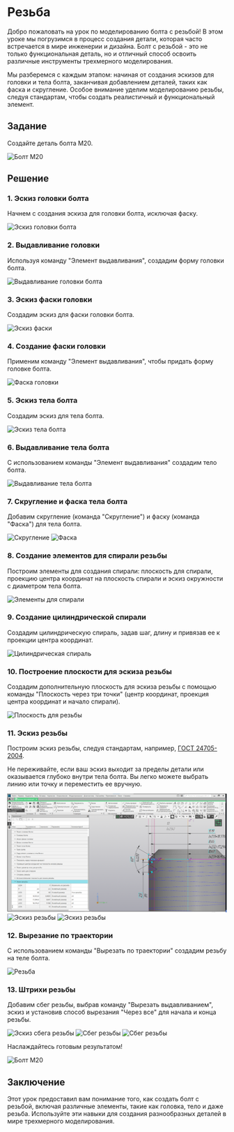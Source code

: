 # Резьба

Добро пожаловать на урок по моделированию болта с резьбой! В этом уроке мы погрузимся в процесс создания детали, которая часто встречается в мире инженерии и дизайна. Болт с резьбой - это не только функциональная деталь, но и отличный способ освоить различные инструменты трехмерного моделирования.

Мы разберемся с каждым этапом: начиная от создания эскизов для головки и тела болта, заканчивая добавлением деталей, таких как фаска и скругление. Особое внимание уделим моделированию резьбы, следуя стандартам, чтобы создать реалистичный и функциональный элемент.

## Задание

Создайте деталь болта М20.

![Болт М20](https://github.com/NotACat1/COMPASS-3D-courses/assets/113008873/41192eb5-9e93-4eea-9ce6-d05cf30d806c)

## Решение

### 1. Эскиз головки болта

Начнем с создания эскиза для головки болта, исключая фаску.

![Эскиз головки болта](https://github.com/NotACat1/COMPASS-3D-courses/assets/113008873/dc4c2ff6-eb96-4886-9b6f-258ff723a012)

### 2. Выдавливание головки

Используя команду "Элемент выдавливания", создадим форму головки болта.

![Выдавливание головки болта](https://github.com/NotACat1/COMPASS-3D-courses/assets/113008873/9f98d508-53ad-4206-bf63-b5ef633119f8)

### 3. Эскиз фаски головки

Создадим эскиз для фаски головки болта.

![Эскиз фаски](https://github.com/NotACat1/COMPASS-3D-courses/assets/113008873/ca40450f-827e-4064-8cb8-2ae547241997)

### 4. Создание фаски головки

Применим команду "Элемент выдавливания", чтобы придать форму головке болта.

![Фаска головки](https://github.com/NotACat1/COMPASS-3D-courses/assets/113008873/47efe097-7685-4cac-821c-cc9f36c48404)

### 5. Эскиз тела болта

Создадим эскиз для тела болта.

![Эскиз тела болта](https://github.com/NotACat1/COMPASS-3D-courses/assets/113008873/f07d806c-c7f5-421c-b7d4-b6ee9ef75569)

### 6. Выдавливание тела болта

С использованием команды "Элемент выдавливания" создадим тело болта.

![Выдавливание тела болта](https://github.com/NotACat1/COMPASS-3D-courses/assets/113008873/1c2671bd-2ef3-490a-94eb-ebd8fcac1428)

### 7. Скругление и фаска тела болта

Добавим скругление (команда "Скругление") и фаску (команда "Фаска") для тела болта.

![Скругление](https://github.com/NotACat1/COMPASS-3D-courses/assets/113008873/55524aca-424d-4e6b-92da-7e5586e0387c)
![Фаска](https://github.com/NotACat1/COMPASS-3D-courses/assets/113008873/a15ec727-1200-4713-873d-0e137e136606)

### 8. Создание элементов для спирали резьбы

Построим элементы для создания спирали: плоскость для спирали, проекцию центра координат на плоскость спирали и эскиз окружности с диаметром тела болта.

![Элементы для спирали](https://github.com/NotACat1/COMPASS-3D-courses/assets/113008873/fd8d7ccd-7a33-457e-a128-993b80688957)

### 9. Создание цилиндрической спирали

Создадим цилиндрическую спираль, задав шаг, длину и привязав ее к проекции центра координат.

![Цилиндрическая спираль](https://github.com/NotACat1/COMPASS-3D-courses/assets/113008873/8b9ff1b3-c0eb-47fb-89b4-2ecd05272e04)

### 10. Построение плоскости для эскиза резьбы

Создадим дополнительную плоскость для эскиза резьбы с помощью команды "Плоскость через три точки" (центр координат, проекция центра координат и начало спирали).

![Плоскость для резьбы](https://github.com/NotACat1/COMPASS-3D-courses/assets/113008873/857d4b1b-9cd6-4ad7-b465-5b83e2893b56)

### 11. Эскиз резьбы

Построим эскиз резьбы, следуя стандартам, например, [ГОСТ 24705-2004](https://ntcexpert.ru/documents/docs/normativs/gost-24705-2004.pdf).

Не переживайте, если ваш эскиз выходит за пределы детали или оказывается глубоко внутри тела болта. Вы легко можете выбрать линию или точку и переместить ее вручную.

![Эскиз резьбы](image.png)
![Эскиз резьбы](https://github.com/NotACat1/COMPASS-3D-courses/assets/113008873/daf9901a-e875-49b0-8b3e-b6b5b9f44b04)
![Эскиз резьбы](https://github.com/NotACat1/COMPASS-3D-courses/assets/113008873/c5610896-f7ab-4258-a7cf-0a4a50e9d038)

### 12. Вырезание по траектории

С использованием команды "Вырезать по траектории" создадим резьбу на теле болта.

![Резьба](https://github.com/NotACat1/COMPASS-3D-courses/assets/113008873/973e92cd-701b-46d7-aba3-5188426ef797)

### 13. Штрихи резьбы

Добавим сбег резьбы, выбрав команду "Вырезать выдавливанием", эскиз и установив способ вырезания "Через все" для начала и конца резьбы.

![Эскиз сбега резьбы](https://github.com/NotACat1/COMPASS-3D-courses/assets/113008873/67423de3-25a0-432c-87df-4555e8312f55)
![Сбег резьбы](https://github.com/NotACat1/COMPASS-3D-courses/assets/113008873/20b96f04-5703-4585-aebb-6f492a16b628)
![Сбег резьбы](https://github.com/NotACat1/COMPASS-3D-courses/assets/113008873/0fd63c7e-6a5d-4b2f-b238-ec0399f3f969)


Наслаждайтесь готовым результатом!

![Болт М20](https://github.com/NotACat1/COMPASS-3D-courses/assets/113008873/ed7c3d55-b3c0-43c5-ba0d-7aea98c5c047)

## Заключение

Этот урок предоставил вам понимание того, как создать болт с резьбой, включая различные элементы, такие как головка, тело и даже резьба. Используйте эти навыки для создания разнообразных деталей в мире трехмерного моделирования.

